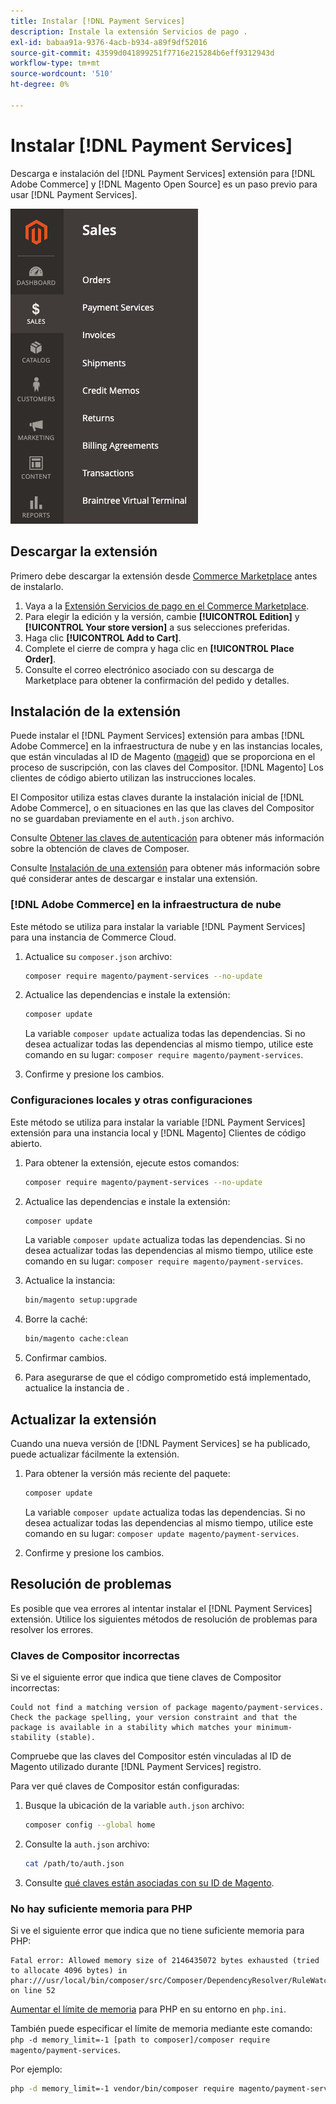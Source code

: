 ```yaml
---
title: Instalar [!DNL Payment Services]
description: Instale la extensión Servicios de pago .
exl-id: babaa91a-9376-4acb-b934-a89f9df52016
source-git-commit: 43599d041899251f7716e215284b6eff9312943d
workflow-type: tm+mt
source-wordcount: '510'
ht-degree: 0%

---
```


# Instalar [!DNL Payment Services]

Descarga e instalación del [!DNL Payment Services] extensión para [!DNL Adobe Commerce] y [!DNL Magento Open Source] es un paso previo para usar [!DNL Payment Services].

![[!DNL Payment Services] vista de administración de extensiones](assets/admin-view.png)

## Descargar la extensión

Primero debe descargar la extensión desde [Commerce Marketplace](https://experienceleague.adobe.com/docs/commerce-admin/start/resources/commerce-marketplace.html) antes de instalarlo.

1. Vaya a la [Extensión Servicios de pago en el Commerce Marketplace](https://marketplace.magento.com/magento-payment-services.html).
1. Para elegir la edición y la versión, cambie **[!UICONTROL Edition]** y **[!UICONTROL Your store version]** a sus selecciones preferidas.
1. Haga clic **[!UICONTROL Add to Cart]**.
1. Complete el cierre de compra y haga clic en **[!UICONTROL Place Order]**.
1. Consulte el correo electrónico asociado con su descarga de Marketplace para obtener la confirmación del pedido y detalles.

## Instalación de la extensión

Puede instalar el [!DNL Payment Services] extensión para ambas [!DNL Adobe Commerce] en la infraestructura de nube y en las instancias locales, que están vinculadas al ID de Magento ([mageid](https://devdocs.magento.com/marketplace/sellers/profile-personal.html#field-descriptions)) que se proporciona en el proceso de suscripción, con las claves del Compositor. [!DNL Magento] Los clientes de código abierto utilizan las instrucciones locales.

El Compositor utiliza estas claves durante la instalación inicial de [!DNL Adobe Commerce], o en situaciones en las que las claves del Compositor no se guardaban previamente en el `auth.json` archivo.

Consulte [Obtener las claves de autenticación](https://devdocs.magento.com/guides/v2.4/install-gde/prereq/connect-auth.html) para obtener más información sobre la obtención de claves de Composer.

Consulte [Instalación de una extensión](https://devdocs.magento.com/guides/v2.4/install-gde/install/cli/extensions.html) para obtener más información sobre qué considerar antes de descargar e instalar una extensión.

### [!DNL Adobe Commerce] en la infraestructura de nube

Este método se utiliza para instalar la variable [!DNL Payment Services] para una instancia de Commerce Cloud.

1. Actualice su `composer.json` archivo:

   ```bash
   composer require magento/payment-services --no-update
   ```

1. Actualice las dependencias e instale la extensión:

   ```bash
   composer update
   ```

   La variable `composer update` actualiza todas las dependencias. Si no desea actualizar todas las dependencias al mismo tiempo, utilice este comando en su lugar: `composer require magento/payment-services`.

1. Confirme y presione los cambios.

### Configuraciones locales y otras configuraciones

Este método se utiliza para instalar la variable [!DNL Payment Services] extensión para una instancia local y [!DNL Magento] Clientes de código abierto.

1. Para obtener la extensión, ejecute estos comandos:

   ```bash
   composer require magento/payment-services --no-update
   ```

1. Actualice las dependencias e instale la extensión:

   ```bash
   composer update
   ```

   La variable `composer update` actualiza todas las dependencias. Si no desea actualizar todas las dependencias al mismo tiempo, utilice este comando en su lugar: `composer require magento/payment-services`.

1. Actualice la instancia:

   ```bash
   bin/magento setup:upgrade
   ```

1. Borre la caché:

   ```bash
   bin/magento cache:clean
   ```

1. Confirmar cambios.
1. Para asegurarse de que el código comprometido está implementado, actualice la instancia de .

## Actualizar la extensión

Cuando una nueva versión de [!DNL Payment Services] se ha publicado, puede actualizar fácilmente la extensión.

1. Para obtener la versión más reciente del paquete:

   ```bash
   composer update
   ```

   La variable `composer update` actualiza todas las dependencias. Si no desea actualizar todas las dependencias al mismo tiempo, utilice este comando en su lugar: `composer update magento/payment-services`.

1. Confirme y presione los cambios.

## Resolución de problemas

Es posible que vea errores al intentar instalar el [!DNL Payment Services] extensión. Utilice los siguientes métodos de resolución de problemas para resolver los errores.

### Claves de Compositor incorrectas

Si ve el siguiente error que indica que tiene claves de Compositor incorrectas:

```terminal
Could not find a matching version of package magento/payment-services. Check the package spelling, your version constraint and that the package is available in a stability which matches your minimum-stability (stable).
```

Compruebe que las claves del Compositor estén vinculadas al ID de Magento utilizado durante [!DNL Payment Services] registro.

Para ver qué claves de Compositor están configuradas:

1. Busque la ubicación de la variable `auth.json` archivo:

   ```bash
   composer config --global home
   ```

1. Consulte la `auth.json` archivo:

   ```bash
   cat /path/to/auth.json
   ```

1. Consulte [qué claves están asociadas con su ID de Magento](https://devdocs.magento.com/guides/v2.4/install-gde/prereq/connect-auth.html).

### No hay suficiente memoria para PHP

Si ve el siguiente error que indica que no tiene suficiente memoria para PHP:

```terminal
Fatal error: Allowed memory size of 2146435072 bytes exhausted (tried to allocate 4096 bytes) in phar:///usr/local/bin/composer/src/Composer/DependencyResolver/RuleWatchGraph.php on line 52
```

[Aumentar el límite de memoria](https://devdocs.magento.com/cloud/project/magento-app-php-ini.html#increase-php-memory-limit) para PHP en su entorno en `php.ini`.

También puede especificar el límite de memoria mediante este comando: `php -d memory_limit=-1 [path to composer]/composer require magento/payment-services`.

Por ejemplo:

```bash
php -d memory_limit=-1 vendor/bin/composer require magento/payment-services
```
